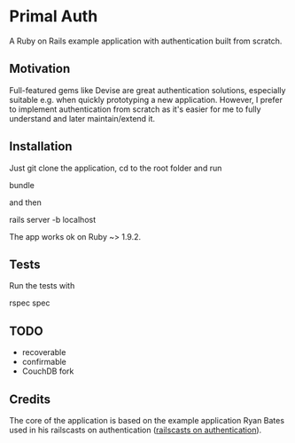 # Primal Auth

A Ruby on Rails example application with authentication built from scratch.


## Motivation

Full-featured gems like Devise are great authentication solutions, especially suitable e.g. when quickly prototyping a new application. However, I prefer to implement authentication from scratch as it's easier for me to fully understand and later maintain/extend it.


## Installation

Just git clone the application, cd to the root folder and run

  bundle

and then

  rails server -b localhost


The app works ok on Ruby ~> 1.9.2.


## Tests

Run the tests with

  rspec spec


## TODO

* recoverable
* confirmable
* CouchDB fork


## Credits

The core of the application is based on the example application Ryan Bates used in his railscasts on authentication ([railscasts on authentication](http://asciicasts.com/tags/authentication)).


